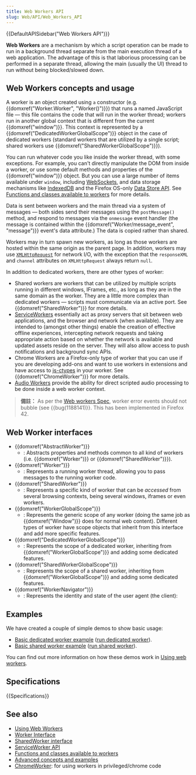 ```yaml
---
title: Web Workers API
slug: Web/API/Web_Workers_API
---
```


{{DefaultAPISidebar("Web Workers API")}}

**Web Workers** are a mechanism by which a script operation can be made to run in a background thread separate from the main execution thread of a web application. The advantage of this is that laborious processing can be performed in a separate thread, allowing the main (usually the UI) thread to run without being blocked/slowed down.

## Web Workers concepts and usage

A worker is an object created using `a` constructor (e.g. {{domxref("Worker.Worker", "Worker()")}}) that runs a named JavaScript file — this file contains the code that will run in the worker thread; workers run in another global context that is different from the current {{domxref("window")}}. This context is represented by a {{domxref("DedicatedWorkerGlobalScope")}} object in the case of dedicated workers (standard workers that are utilized by a single script; shared workers use {{domxref("SharedWorkerGlobalScope")}}).

You can run whatever code you like inside the worker thread, with some exceptions. For example, you can't directly manipulate the DOM from inside a worker, or use some default methods and properties of the {{domxref("window")}} object. But you can use a large number of items available under `window`, including [WebSockets](/zh-TW/docs/WebSockets), and data storage mechanisms like [IndexedDB](/zh-TW/docs/Web/API/IndexedDB_API) and the Firefox OS-only [Data Store API](/zh-TW/docs/Web/API/Data_Store_API). See [Functions and classes available to workers](/zh-TW/docs/Web/API/Worker/Functions_and_classes_available_to_workers) for more details.

Data is sent between workers and the main thread via a system of messages — both sides send their messages using the `postMessage()` method, and respond to messages via the `onmessage` event handler (the message is contained within the {{domxref("Worker/message_event", "message")}} event's data attribute.) The data is copied rather than shared.

Workers may in turn spawn new workers, as long as those workers are hosted within the same origin as the parent page. In addition, workers may use [`XMLHttpRequest`](/zh-TW/docs/Web/API/XMLHttpRequest) for network I/O, with the exception that the `responseXML` and `channel` attributes on `XMLHttpRequest` always return `null`.

In addition to dedicated workers, there are other types of worker:

- Shared workers are workers that can be utilized by multiple scripts running in different windows, IFrames, etc., as long as they are in the same domain as the worker. They are a little more complex than dedicated workers — scripts must communicate via an active port. See {{domxref("SharedWorker")}} for more details.
- [ServiceWorkers](/zh-TW/docs/Web/API/ServiceWorker_API) essentially act as proxy servers that sit between web applications, and the browser and network (when available). They are intended to (amongst other things) enable the creation of effective offline experiences, intercepting network requests and taking appropriate action based on whether the network is available and updated assets reside on the server. They will also allow access to push notifications and background sync APIs.
- Chrome Workers are a Firefox-only type of worker that you can use if you are developing add-ons and want to use workers in extensions and have access to [js-ctypes](/zh-TW/js-ctypes) in your worker. See {{domxref("ChromeWorker")}} for more details.
- [Audio Workers](/zh-TW/docs/Web/API/Web_Audio_API#Audio_Workers) provide the ability for direct scripted audio processing to be done inside a web worker context.

> **備註：** As per the [Web workers Spec](https://html.spec.whatwg.org/multipage/workers.html#runtime-script-errors-2), worker error events should not bubble (see {{bug(1188141)}}. This has been implemented in Firefox 42.

## Web Worker interfaces

- {{domxref("AbstractWorker")}}
  - : Abstracts properties and methods common to all kind of workers (i.e. {{domxref("Worker")}} or {{domxref("SharedWorker")}}).
- {{domxref("Worker")}}
  - : Represents a running worker thread, allowing you to pass messages to the running worker code.
- {{domxref("SharedWorker")}}
  - : Represents a specific kind of worker that can be _accessed_ from several browsing contexts, being several windows, iframes or even workers.
- {{domxref("WorkerGlobalScope")}}
  - : Represents the generic scope of any worker (doing the same job as {{domxref("Window")}} does for normal web content). Different types of worker have scope objects that inherit from this interface and add more specific features.
- {{domxref("DedicatedWorkerGlobalScope")}}
  - : Represents the scope of a dedicated worker, inheriting from {{domxref("WorkerGlobalScope")}} and adding some dedicated features.
- {{domxref("SharedWorkerGlobalScope")}}
  - : Represents the scope of a shared worker, inheriting from {{domxref("WorkerGlobalScope")}} and adding some dedicated features.
- {{domxref("WorkerNavigator")}}
  - : Represents the identity and state of the user agent (the client):

## Examples

We have created a couple of simple demos to show basic usage:

- [Basic dedicated worker example](https://github.com/mdn/simple-web-worker) ([run dedicated worker](http://mdn.github.io/simple-web-worker/)).
- [Basic shared worker example](https://github.com/mdn/simple-shared-worker) ([run shared worker](http://mdn.github.io/simple-shared-worker/)).

You can find out more information on how these demos work in [Using web workers](/zh-TW/docs/Web/API/Web_Workers_API/Using_web_workers).

## Specifications

{{Specifications}}

## See also

- [Using Web Workers](/zh-TW/docs/Web/API/Web_Workers_API/basic_usage)
- [Worker Interface](/zh-TW/docs/Web/API/Worker)
- [SharedWorker interface](/zh-TW/docs/Web/API/SharedWorker)
- [ServiceWorker API](/zh-TW/docs/Web/API/ServiceWorker_API)
- [Functions and classes available to workers](/zh-TW/docs/Web/API/Worker/Functions_and_classes_available_to_workers)
- [Advanced concepts and examples](/zh-TW/docs/Web/API/Web_Workers_API/Advanced_concepts_and_examples)
- [ChromeWorker](/zh-TW/docs/Web/API/ChromeWorker): for using workers in privileged/chrome code

